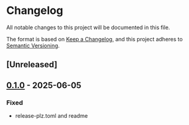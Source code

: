 # Changelog

All notable changes to this project will be documented in this file.

The format is based on [Keep a Changelog](https://keepachangelog.com/en/1.0.0/),
and this project adheres to [Semantic Versioning](https://semver.org/spec/v2.0.0.html).

## [Unreleased]

## [0.1.0](https://github.com/gpmcp/async-jsonl/releases/tag/async_jsonl_ci-v0.1.0) - 2025-06-05

### Fixed

- release-plz.toml and readme

